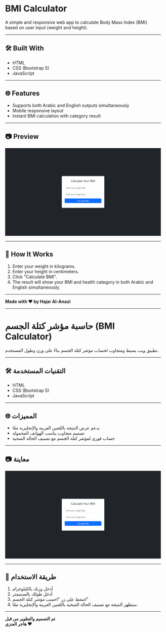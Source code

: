 # BMI Calculator

A simple and responsive web app to calculate Body Mass Index (BMI) based on user input (weight and height).

---

## 🛠️ Built With

- HTML  
- CSS (Bootstrap 5)  
- JavaScript  

---

## 🌐 Features

- Supports both Arabic and English outputs simultaneously  
- Mobile responsive layout  
- Instant BMI calculation with category result  

---

## 📷 Preview

![screenshot](BMI-Calculator.png)

---

## 📖 How It Works

1. Enter your weight in kilograms.  
2. Enter your height in centimeters.  
3. Click "Calculate BMI".  
4. The result will show your BMI and health category in both Arabic and English simultaneously.

---

**Made with ❤️ by Hajar Al-Anazi**

---

# حاسبة مؤشر كتلة الجسم (BMI Calculator)

تطبيق ويب بسيط ومتجاوب لحساب مؤشر كتلة الجسم بناءً على وزن وطول المستخدم.

---

## 🛠️ التقنيات المستخدمة

- HTML  
- CSS (Bootstrap 5)  
- JavaScript  

---

## 🌐 المميزات

- يدعم عرض النتيجة باللغتين العربية والإنجليزية معًا  
- تصميم متجاوب يناسب الهواتف المحمولة  
- حساب فوري لمؤشر كتلة الجسم مع تصنيف الحالة الصحية  

---

## 📷 معاينة

![screenshot](BMI-Calculator.png)

---

## 📖 طريقة الاستخدام

1. أدخل وزنك بالكيلوغرام  
2. أدخل طولك بالسنتيمتر  
3. اضغط على زر "احسب مؤشر كتلة الجسم"  
4. ستظهر النتيجة مع تصنيف الحالة الصحية باللغتين العربية والإنجليزية معًا.

---

**تم التصميم والتطوير من قبل  
هاجر العنزي ❤️**


